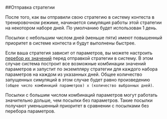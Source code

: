 ##Отправка стратегии

После того, как вы отправили свою стратегию в систему контеста в тренировочном режиме, начинается симуляция работы этой стратегии на некотором наборе дней. По умолчанию будет использован 1 день.

Посылки с небольшим числом дней (меньше пяти) имеют повышенный приоритет в системе контеста и будут выполнены быстрее.

Если ваша стратегия зависит от параметров, вы можете настроить [перебор их значений](./params.md) перед отправкой стратегии в систему.  В этом случае система построит все возможные комбинации значений параметров и запустит по экземпляру стратегии для каждого набора параметров на каждом из указанных дней. Общее количество запущенных симуляций в этом случае будет равно произведению `(общее число комбиниций параметров) x (количество выбранных дней)`.

Посылки с большим числом комбинаций параметров могут работать значительно дольше, чем посылки без параметров. Такие посылки получают уменьшенный приоритет в сравнении с посылками без перебора параметров.